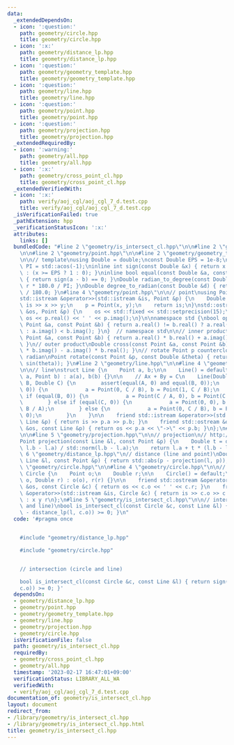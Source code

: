 ```yaml
---
data:
  _extendedDependsOn:
  - icon: ':question:'
    path: geometry/circle.hpp
    title: geometry/circle.hpp
  - icon: ':x:'
    path: geometry/distance_lp.hpp
    title: geometry/distance_lp.hpp
  - icon: ':question:'
    path: geometry/geometry_template.hpp
    title: geometry/geometry_template.hpp
  - icon: ':question:'
    path: geometry/line.hpp
    title: geometry/line.hpp
  - icon: ':question:'
    path: geometry/point.hpp
    title: geometry/point.hpp
  - icon: ':question:'
    path: geometry/projection.hpp
    title: geometry/projection.hpp
  _extendedRequiredBy:
  - icon: ':warning:'
    path: geometry/all.hpp
    title: geometry/all.hpp
  - icon: ':x:'
    path: geometry/cross_point_cl.hpp
    title: geometry/cross_point_cl.hpp
  _extendedVerifiedWith:
  - icon: ':x:'
    path: verify/aoj_cgl/aoj_cgl_7_d.test.cpp
    title: verify/aoj_cgl/aoj_cgl_7_d.test.cpp
  _isVerificationFailed: true
  _pathExtension: hpp
  _verificationStatusIcon: ':x:'
  attributes:
    links: []
  bundledCode: "#line 2 \"geometry/is_intersect_cl.hpp\"\n\n#line 2 \"geometry/distance_lp.hpp\"\
    \n\n#line 2 \"geometry/point.hpp\"\n\n#line 2 \"geometry/geometry_template.hpp\"\
    \n\n// template\nusing Double = double;\nconst Double EPS = 1e-8;\nconst Double\
    \ PI = std::acos(-1);\ninline int sign(const Double &x) { return x <= -EPS ? -1\
    \ : (x >= EPS ? 1 : 0); }\ninline bool equal(const Double &a, const Double &b)\
    \ { return sign(a - b) == 0; }\nDouble radian_to_degree(const Double &r) { return\
    \ r * 180.0 / PI; }\nDouble degree_to_radian(const Double &d) { return d * PI\
    \ / 180.0; }\n#line 4 \"geometry/point.hpp\"\n\n// point\nusing Point = std::complex<Double>;\n\
    std::istream &operator>>(std::istream &is, Point &p) {\n    Double x, y;\n   \
    \ is >> x >> y;\n    p = Point(x, y);\n    return is;\n}\nstd::ostream &operator<<(std::ostream\
    \ &os, Point &p) {\n    os << std::fixed << std::setprecision(15);\n    return\
    \ os << p.real() << ' ' << p.imag();\n}\n\nnamespace std {\nbool operator<(const\
    \ Point &a, const Point &b) { return a.real() != b.real() ? a.real() < b.real()\
    \ : a.imag() < b.imag(); }\n}  // namespace std\n\n// inner product\nDouble dot(const\
    \ Point &a, const Point &b) { return a.real() * b.real() + a.imag() * b.imag();\
    \ }\n// outer product\nDouble cross(const Point &a, const Point &b) { return a.real()\
    \ * b.imag() - a.imag() * b.real(); }\n// rotate Point p counterclockwise by theta\
    \ radian\nPoint rotate(const Point &p, const Double &theta) { return p * Point(cos(theta),\
    \ sin(theta)); }\n#line 2 \"geometry/line.hpp\"\n\n#line 4 \"geometry/line.hpp\"\
    \n\n// line\nstruct Line {\n    Point a, b;\n\n    Line() = default;\n\n    Line(Point\
    \ a, Point b) : a(a), b(b) {}\n\n    // Ax + By = C\n    Line(Double A, Double\
    \ B, Double C) {\n        assert(equal(A, 0) and equal(B, 0));\n        if (equal(A,\
    \ 0)) {\n            a = Point(0, C / B), b = Point(1, C / B);\n        } else\
    \ if (equal(B, 0)) {\n            a = Point(C / A, 0), b = Point(C / A, 1);\n\
    \        } else if (equal(C, 0)) {\n            a = Point(0, 0), b = Point(1,\
    \ B / A);\n        } else {\n            a = Point(0, C / B), b = Point(C / A,\
    \ 0);\n        }\n    }\n\n    friend std::istream &operator>>(std::istream &is,\
    \ Line &p) { return is >> p.a >> p.b; }\n    friend std::ostream &operator<<(std::ostream\
    \ &os, const Line &p) { return os << p.a << \"->\" << p.b; }\n};\n#line 2 \"geometry/projection.hpp\"\
    \n\n#line 5 \"geometry/projection.hpp\"\n\n// projection\n// http://judge.u-aizu.ac.jp/onlinejudge/description.jsp?id=CGL_1_A\n\
    Point projection(const Line &l, const Point &p) {\n    Double t = dot(p - l.a,\
    \ l.b - l.a) / std::norm(l.b - l.a);\n    return l.a + t * (l.b - l.a);\n}\n#line\
    \ 6 \"geometry/distance_lp.hpp\"\n// distance (line and point)\nDouble distance_lp(const\
    \ Line &l, const Point &p) { return std::abs(p - projection(l, p)); }\n#line 2\
    \ \"geometry/circle.hpp\"\n\n#line 4 \"geometry/circle.hpp\"\n\n// circle\nstruct\
    \ Circle {\n    Point o;\n    Double r;\n\n    Circle() = default;\n\n    Circle(Point\
    \ o, Double r) : o(o), r(r) {}\n\n    friend std::ostream &operator<<(std::ostream\
    \ &os, const Circle &c) { return os << c.o << ' ' << c.r; }\n    friend std::istream\
    \ &operator>>(std::istream &is, Circle &c) { return is >> c.o >> c.r; }  // format\
    \ : x y r\n};\n#line 5 \"geometry/is_intersect_cl.hpp\"\n\n// intersection (circle\
    \ and line)\nbool is_intersect_cl(const Circle &c, const Line &l) { return sign(c.r\
    \ - distance_lp(l, c.o)) >= 0; }\n"
  code: '#pragma once


    #include "geometry/distance_lp.hpp"

    #include "geometry/circle.hpp"


    // intersection (circle and line)

    bool is_intersect_cl(const Circle &c, const Line &l) { return sign(c.r - distance_lp(l,
    c.o)) >= 0; }'
  dependsOn:
  - geometry/distance_lp.hpp
  - geometry/point.hpp
  - geometry/geometry_template.hpp
  - geometry/line.hpp
  - geometry/projection.hpp
  - geometry/circle.hpp
  isVerificationFile: false
  path: geometry/is_intersect_cl.hpp
  requiredBy:
  - geometry/cross_point_cl.hpp
  - geometry/all.hpp
  timestamp: '2023-02-17 16:47:01+09:00'
  verificationStatus: LIBRARY_ALL_WA
  verifiedWith:
  - verify/aoj_cgl/aoj_cgl_7_d.test.cpp
documentation_of: geometry/is_intersect_cl.hpp
layout: document
redirect_from:
- /library/geometry/is_intersect_cl.hpp
- /library/geometry/is_intersect_cl.hpp.html
title: geometry/is_intersect_cl.hpp
---
```

